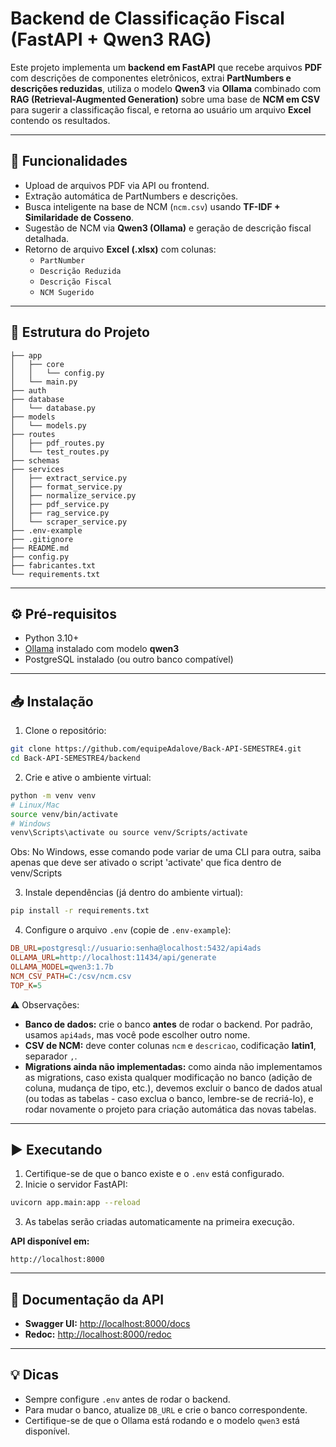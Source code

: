 # Backend de Classificação Fiscal (FastAPI + Qwen3 RAG)

Este projeto implementa um **backend em FastAPI** que recebe arquivos **PDF** com descrições de componentes eletrônicos, extrai **PartNumbers e descrições reduzidas**, utiliza o modelo **Qwen3** via **Ollama** combinado com **RAG (Retrieval-Augmented Generation)** sobre uma base de **NCM em CSV** para sugerir a classificação fiscal, e retorna ao usuário um arquivo **Excel** contendo os resultados.

---

## 🚀 Funcionalidades

- Upload de arquivos PDF via API ou frontend.
- Extração automática de PartNumbers e descrições.
- Busca inteligente na base de NCM (`ncm.csv`) usando **TF-IDF + Similaridade de Cosseno**.
- Sugestão de NCM via **Qwen3 (Ollama)** e geração de descrição fiscal detalhada.
- Retorno de arquivo **Excel (.xlsx)** com colunas:
  - `PartNumber`
  - `Descrição Reduzida`
  - `Descrição Fiscal`
  - `NCM Sugerido`

---

## 📂 Estrutura do Projeto

```
├── app
│   ├── core
│   │   └── config.py
│   └── main.py
├── auth
├── database
│   └── database.py
├── models
│   └── models.py
├── routes
│   ├── pdf_routes.py
│   └── test_routes.py
├── schemas
├── services
│   ├── extract_service.py
│   ├── format_service.py
│   ├── normalize_service.py
│   ├── pdf_service.py
│   ├── rag_service.py
│   └── scraper_service.py
├── .env-example
├── .gitignore
├── README.md
├── config.py
├── fabricantes.txt
└── requirements.txt
```

---

## ⚙️ Pré-requisitos

- Python 3.10+
- [Ollama](https://ollama.com/) instalado com modelo **qwen3**
- PostgreSQL instalado (ou outro banco compatível)

---

## 📥 Instalação

1. Clone o repositório:

```bash
git clone https://github.com/equipeAdalove/Back-API-SEMESTRE4.git
cd Back-API-SEMESTRE4/backend
```

2. Crie e ative o ambiente virtual:

```bash
python -m venv venv
# Linux/Mac
source venv/bin/activate
# Windows
venv\Scripts\activate ou source venv/Scripts/activate
```
Obs: No Windows, esse comando pode variar de uma CLI para outra, saiba apenas que deve ser ativado o script 'activate' que fica dentro de venv/Scripts

3. Instale dependências (já dentro do ambiente virtual):

```bash
pip install -r requirements.txt
```

4. Configure o arquivo `.env` (copie de `.env-example`):

```ini
DB_URL=postgresql://usuario:senha@localhost:5432/api4ads
OLLAMA_URL=http://localhost:11434/api/generate
OLLAMA_MODEL=qwen3:1.7b
NCM_CSV_PATH=C:/csv/ncm.csv
TOP_K=5
```

⚠️ Observações:

- **Banco de dados:** crie o banco **antes** de rodar o backend. Por padrão, usamos `api4ads`, mas você pode escolher outro nome.
- **CSV de NCM:** deve conter colunas `ncm` e `descricao`, codificação **latin1**, separador `,`.
- **Migrations ainda não implementadas:** como ainda não implementamos as migrations, caso exista qualquer modificação no banco (adição de coluna, mudança de tipo, etc.), devemos excluir o banco de dados atual (ou todas as tabelas - caso exclua o banco, lembre-se de recriá-lo), e rodar novamente o projeto para criação automática das novas tabelas. 

---

## ▶️ Executando

1. Certifique-se de que o banco existe e o `.env` está configurado.
2. Inicie o servidor FastAPI:

```bash
uvicorn app.main:app --reload
```

3. As tabelas serão criadas automaticamente na primeira execução.

**API disponível em:**

```
http://localhost:8000
```

---

## 📄 Documentação da API

- **Swagger UI:** [http://localhost:8000/docs](http://localhost:8000/docs)
- **Redoc:** [http://localhost:8000/redoc](http://localhost:8000/redoc)

---

## 💡 Dicas

- Sempre configure `.env` antes de rodar o backend.
- Para mudar o banco, atualize `DB_URL` e crie o banco correspondente.
- Certifique-se de que o Ollama está rodando e o modelo `qwen3` está disponível.